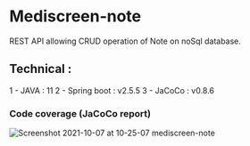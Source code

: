 # Mediscreen-note

REST API allowing CRUD operation of Note on noSql database.

## Technical : 
1 - JAVA : 11
2 - Spring boot : v2.5.5
3 - JaCoCo : v0.8.6

### Code coverage (JaCoCo report)
![Screenshot 2021-10-07 at 10-25-07 mediscreen-note](https://user-images.githubusercontent.com/61873476/136410625-a8ed4a8c-3974-4403-837b-21ca0fd7df7d.png)
